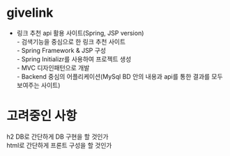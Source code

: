 # givelink
- 링크 추천 api 활용 사이트(Spring, JSP version)
<br> - 검색기능을 중심으로 한 링크 추천 사이트
<br> - Spring Framework & JSP 구성
<br> - Spring Initializr를 사용하여 프로젝트 생성
<br> - MVC 디자인패턴으로 개발
<br> - Backend 중심의 어플리케이션(MySql BD 안의 내용과 api를 통한 결과를 모두보여주는 사이트)

# 고려중인 사항
h2 DB로 간단하게 DB 구현을 할 것인가
<br> html로 간단하게 프론트 구성을 할 것인가
